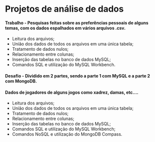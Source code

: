 # Projetos de análise de dados

#### Trabalho - Pesquisas feitas sobre as preferências pessoais de alguns temas, com os dados espalhados em vários arquivos .csv.
- Leitura dos arquivos;
- União dos dados de todos os arquivos em uma única tabela;
- Tratamento de dados nulos;
- Relacionamento entre colunas;
- Inserção das tabelas no banco de dados MySQL;
- Comandos SQL e utilização do MySQL Workbench.

#### Desafio - Dividido em 2 partes, sendo a parte 1 com MySQL e a parte 2 com MongoDB.
#### Dados de jogadores de alguns jogos como xadrez, damas, etc....
- Leitura dos arquivos;
- União dos dados de todos os arquivos em uma única tabela;
- Tratamento de dados nulos;
- Relacionamento entre colunas;
- Inserção das tabelas no banco de dados MySQL;
- Comandos SQL e utilização do MySQL Workbench;
- Comandos NoSQL e utilização do MongoDB Compass.
